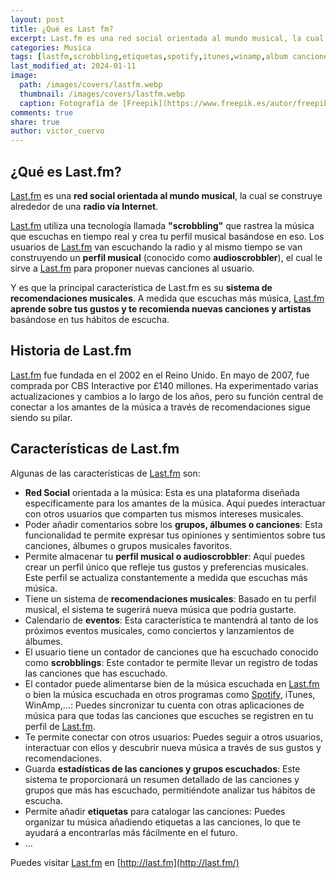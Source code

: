 ```yaml
---
layout: post
title: ¿Qué es Last fm?
excerpt: Last.fm es una red social orientada al mundo musical, la cual se construye alrededor de una radio vía Internet.
categories: Musica
tags: [lastfm,scrobbling,etiquetas,spotify,itunes,winamp,album canciones]
last_modified_at: 2024-01-11
image:
  path: /images/covers/lastfm.webp
  thumbnail: /images/covers/lastfm.webp
  caption: Fotografía de [Freepik](https://www.freepik.es/autor/freepik)
comments: true
share: true
author: victor_cuervo
---
```


## ¿Qué es Last.fm?


[Last.fm](http://last.fm/) es una **red social orientada al mundo musical**, la cual se construye alrededor de una **radio vía Internet**.


[Last.fm](http://last.fm/) utiliza una tecnología llamada **"scrobbling"** que rastrea la música que escuchas en tiempo real y crea tu perfil musical basándose en eso. Los usuarios de [Last.fm](http://last.fm/) van escuchando la radio y al mismo tiempo se van construyendo un **perfil musical** (conocido como **audioscrobbler**), el cual le sirve a [Last.fm](http://last.fm/) para proponer nuevas canciones al usuario.


Y es que la principal característica de Last.fm es su **sistema de recomendaciones musicales**. A medida que escuchas más música, [Last.fm](http://last.fm/) **aprende sobre tus gustos y te recomienda nuevas canciones y artistas** basándose en tus hábitos de escucha.


## Historia de Last.fm


[Last.fm](http://last.fm/) fue fundada en el 2002 en el Reino Unido. En mayo de 2007, fue comprada por CBS Interactive por £140 millones. Ha experimentado varias actualizaciones y cambios a lo largo de los años, pero su función central de conectar a los amantes de la música a través de recomendaciones sigue siendo su pilar.


## Características de Last.fm


Algunas de las características de [Last.fm](http://last.fm/) son:

- **Red Social** orientada a la música: Esta es una plataforma diseñada específicamente para los amantes de la música. Aquí puedes interactuar con otros usuarios que comparten tus mismos intereses musicales.
- Poder añadir comentarios sobre los **grupos, álbumes o canciones**: Esta funcionalidad te permite expresar tus opiniones y sentimientos sobre tus canciones, álbumes o grupos musicales favoritos.
- Permite almacenar tu **perfil musical o audioscrobbler**: Aquí puedes crear un perfil único que refleje tus gustos y preferencias musicales. Este perfil se actualiza constantemente a medida que escuchas más música.
- Tiene un sistema de **recomendaciones musicales**: Basado en tu perfil musical, el sistema te sugerirá nueva música que podría gustarte.
- Calendario de **eventos**: Esta característica te mantendrá al tanto de los próximos eventos musicales, como conciertos y lanzamientos de álbumes.
- El usuario tiene un contador de canciones que ha escuchado conocido como **scrobblings**: Este contador te permite llevar un registro de todas las canciones que has escuchado.
- El contador puede alimentarse bien de la música escuchada en [Last.fm](http://last.fm/) o bien la música escuchada en otros programas como [Spotify](https://www.ayudaenlaweb.com/musica/que-es-spotify/), iTunes, WinAmp,…: Puedes sincronizar tu cuenta con otras aplicaciones de música para que todas las canciones que escuches se registren en tu perfil de [Last.fm](http://last.fm/).
- Te permite conectar con otros usuarios: Puedes seguir a otros usuarios, interactuar con ellos y descubrir nueva música a través de sus gustos y recomendaciones.
- Guarda **estadísticas de las canciones y grupos escuchados**: Este sistema te proporcionará un resumen detallado de las canciones y grupos que más has escuchado, permitiéndote analizar tus hábitos de escucha.
- Permite añadir **etiquetas** para catalogar las canciones: Puedes organizar tu música añadiendo etiquetas a las canciones, lo que te ayudará a encontrarlas más fácilmente en el futuro.
- …

Puedes visitar [Last.fm](http://last.fm/) en [http://last.fm](http://last.fm/)

